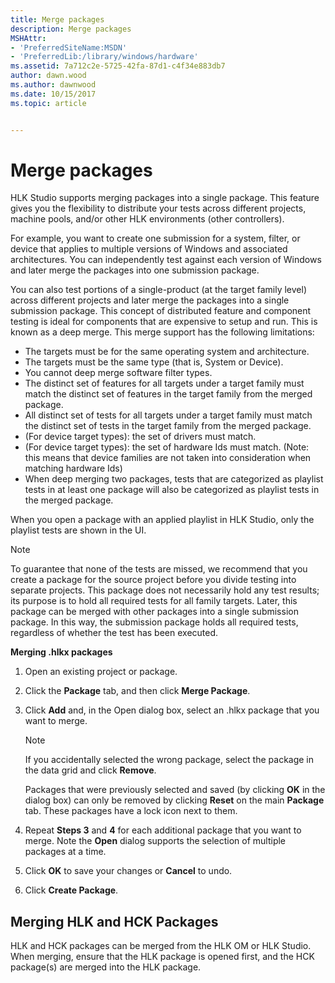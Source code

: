 ```yaml
---
title: Merge packages
description: Merge packages
MSHAttr:
- 'PreferredSiteName:MSDN'
- 'PreferredLib:/library/windows/hardware'
ms.assetid: 7a712c2e-5725-42fa-87d1-c4f34e883db7
author: dawn.wood
ms.author: dawnwood
ms.date: 10/15/2017
ms.topic: article


---
```


# Merge packages


HLK Studio supports merging packages into a single package. This feature gives you the flexibility to distribute your tests across different projects, machine pools, and/or other HLK environments (other controllers).

For example, you want to create one submission for a system, filter, or device that applies to multiple versions of Windows and associated architectures. You can independently test against each version of Windows and later merge the packages into one submission package.

You can also test portions of a single-product (at the target family level) across different projects and later merge the packages into a single submission package. This concept of distributed feature and component testing is ideal for components that are expensive to setup and run. This is known as a deep merge. This merge support has the following limitations:

-   The targets must be for the same operating system and architecture.
-   The targets must be the same type (that is, System or Device).
-   You cannot deep merge software filter types.
-   The distinct set of features for all targets under a target family must match the distinct set of features in the target family from the merged package.
-   All distinct set of tests for all targets under a target family must match the distinct set of tests in the target family from the merged package.
-   (For device target types): the set of drivers must match.
-   (For device target types): the set of hardware Ids must match. (Note: this means that device families are not taken into consideration when matching hardware Ids)
-   When deep merging two packages, tests that are categorized as playlist tests in at least one package will also be categorized as playlist tests in the merged package.

When you open a package with an applied playlist in HLK Studio, only the playlist tests are shown in the UI.

> [!NOTE]
> 
> To guarantee that none of the tests are missed, we recommend that you create a package for the source project before you divide testing into separate projects. This package does not necessarily hold any test results; its purpose is to hold all required tests for all family targets. Later, this package can be merged with other packages into a single submission package. In this way, the submission package holds all required tests, regardless of whether the test has been executed.

 

**Merging .hlkx packages**

1. Open an existing project or package.

2. Click the **Package** tab, and then click **Merge Package**.

3. Click **Add** and, in the Open dialog box, select an .hlkx package that you want to merge.

   > [!NOTE]
   > 
   > If you accidentally selected the wrong package, select the package in the data grid and click **Remove**.

   Packages that were previously selected and saved (by clicking **OK** in the dialog box) can only be removed by clicking **Reset** on the main **Package** tab. These packages have a lock icon next to them.

     

4. Repeat **Steps 3** and **4** for each additional package that you want to merge. Note the **Open** dialog supports the selection of multiple packages at a time.

5. Click **OK** to save your changes or **Cancel** to undo.

6. Click **Create Package**.

## <span id="Merging_HLK_and_HCK_Packages"></span><span id="merging_hlk_and_hck_packages"></span><span id="MERGING_HLK_AND_HCK_PACKAGES"></span>Merging HLK and HCK Packages


HLK and HCK packages can be merged from the HLK OM or HLK Studio. When merging, ensure that the HLK package is opened first, and the HCK package(s) are merged into the HLK package.

 

 






